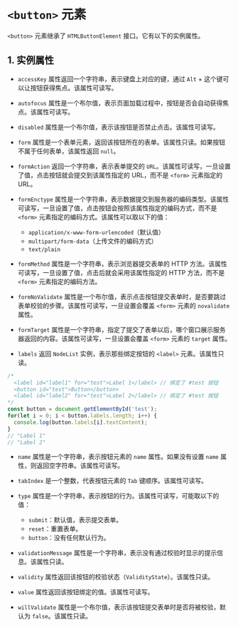 # `<button>` 元素

`<button>` 元素继承了 `HTMLButtonElement` 接口。它有以下的实例属性。

## 1. 实例属性

- `accessKey` 属性返回一个字符串，表示键盘上对应的键，通过 `Alt` + 这个键可以让按钮获得焦点。该属性可读写。
- `autofocus` 属性是一个布尔值，表示页面加载过程中，按钮是否会自动获得焦点。该属性可读写。
- `disabled` 属性是一个布尔值，表示该按钮是否禁止点击。该属性可读写。
- `form` 属性是一个表单元素，返回该按钮所在的表单。该属性只读。如果按钮不属于任何表单，该属性返回 `null`。
- `formAction` 返回一个字符串，表示表单提交的 `URL`。该属性可读写，一旦设置了值，点击按钮就会提交到该属性指定的 URL，而不是 `<form>` 元素指定的 URL。
- `formEnctype` 属性是一个字符串，表示数据提交到服务器的编码类型。该属性可读写，一旦设置了值，点击按钮会按照该属性指定的编码方式，而不是 `<form>` 元素指定的编码方式。该属性可以取以下的值：

  - `application/x-www-form-urlencoded`（默认值）
  - `multipart/form-data`（上传文件的编码方式）
  - `text/plain`

- `formMethod` 属性是一个字符串，表示浏览器提交表单的 HTTP 方法。该属性可读写，一旦设置了值，点击后就会采用该属性指定的 HTTP 方法，而不是 `<form>` 元素指定的编码方法。
- `formNoValidate` 属性是一个布尔值，表示点击按钮提交表单时，是否要跳过表单校验的步骤。该属性可读写，一旦设置会覆盖 `<form>` 元素的 `novalidate` 属性。
- `formTarget` 属性是一个字符串，指定了提交了表单以后，哪个窗口展示服务器返回的内容。该属性可读写，一旦设置会覆盖 `<form>` 元素的 `target` 属性。
- `labels` 返回 `NodeList` 实例，表示那些绑定按钮的 `<label>` 元素。该属性只读。

```javascript
/*
  <label id="label1" for="test">Label 1</label> // 绑定了 #test 按钮
  <button id="test">Button</button>
  <label id="label2" for="test">Label 2</label> // 绑定了 #test 按钮
*/
const button = document.getElementById('test');
for(let i = 0; i < button.labels.length; i++) {
  console.log(button.labels[i].textContent);
}
// "Label 1"
// "Label 2"
```

- `name` 属性是一个字符串，表示按钮元素的 `name` 属性。如果没有设置 `name` 属性，则返回空字符串。该属性可读写。
- `tabIndex` 是一个整数，代表按钮元素的 `Tab` 键顺序。该属性可读写。
- `type` 属性是一个字符串，表示按钮的行为。该属性可读写，可能取以下的值：

  - `submit`：默认值，表示提交表单。
  - `reset`：重置表单。
  - `button`：没有任何默认行为。

- `validationMessage` 属性是一个字符串，表示没有通过校验时显示的提示信息。该属性只读。
- `validity` 属性返回该按钮的校验状态（`ValidityState`）。该属性只读。
- `value` 属性返回该按钮绑定的值。该属性可读写。
- `willValidate` 属性是一个布尔值，表示该按钮提交表单时是否将被校验，默认为 `false`。该属性只读。
